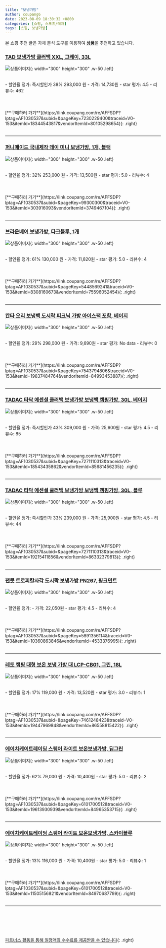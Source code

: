 ```yaml
---
title: "보냉가방"
author: coupang6
date: 2023-08-09 18:30:32 +0800
categories: [쇼핑, 스포츠/레저]
tags: [쇼핑, 보냉가방]
---
```


본 쇼핑 추천 글은 자체 분석 도구를 이용하여 [**상품**](https://link.coupang.com/a/bao1ui)을 추천하고 있습니다.

### [TAD 보냉가방 쿨러백 XXL, 그레이, 33L](https://link.coupang.com/re/AFFSDP?lptag=AF1030537&subid=&pageKey=7230229400&traceid=V0-153&itemId=18344543817&vendorItemId=80105298654)

![상품이미지](https://thumbnail10.coupangcdn.com/thumbnails/remote/230x230ex/image/retail/images/3173777043513696-a6fa561d-1310-4f82-b0d9-5558bbfba3a3.jpg){: width="300" height="300" .w-50 .left}


<br>
- 할인율 정가: 즉시할인가 38%  293,000   원
- 가격: 14,730원
- star 평가: 4.5
- 리뷰수: 462
<br>
<br>
<br>
<br>
[**구매하러 가기**](https://link.coupang.com/re/AFFSDP?lptag=AF1030537&subid=&pageKey=7230229400&traceid=V0-153&itemId=18344543817&vendorItemId=80105298654){: .right}
<br>
<br>

---

### [퍼니메이드 국내제작 데이 미니 보냉가방, 1개, 블랙](https://link.coupang.com/re/AFFSDP?lptag=AF1030537&subid=&pageKey=99300300&traceid=V0-153&itemId=303916093&vendorItemId=3749467104)

![상품이미지](https://thumbnail9.coupangcdn.com/thumbnails/remote/230x230ex/image/retail/images/1057270125352331-bbd7686a-1307-45c6-93c6-3cd9fe5ee1f9.jpg){: width="300" height="300" .w-50 .left}


<br>
- 할인율 정가: 32%  253,000   원
- 가격: 13,500원
- star 평가: 5.0
- 리뷰수: 4
<br>
<br>
<br>
<br>
[**구매하러 가기**](https://link.coupang.com/re/AFFSDP?lptag=AF1030537&subid=&pageKey=99300300&traceid=V0-153&itemId=303916093&vendorItemId=3749467104){: .right}
<br>
<br>

---

### [브라운베어 보냉가방, 다크블루, 1개](https://link.coupang.com/re/AFFSDP?lptag=AF1030537&subid=&pageKey=5448569241&traceid=V0-153&itemId=8308160673&vendorItemId=75596052454)

![상품이미지](https://thumbnail6.coupangcdn.com/thumbnails/remote/230x230ex/image/rs_quotation_api/skurirjm/2a764543adc84b48be45704fc581da41.jpg){: width="300" height="300" .w-50 .left}


<br>
- 할인율 정가: 61%  130,000   원
- 가격: 11,820원
- star 평가: 5.0
- 리뷰수: 4
<br>
<br>
<br>
<br>
[**구매하러 가기**](https://link.coupang.com/re/AFFSDP?lptag=AF1030537&subid=&pageKey=5448569241&traceid=V0-153&itemId=8308160673&vendorItemId=75596052454){: .right}
<br>
<br>

---

### [칸타 오리 보냉백 도시락 피크닉 가방 아이스팩 포함, 베이지](https://link.coupang.com/re/AFFSDP?lptag=AF1030537&subid=&pageKey=7543794806&traceid=V0-153&itemId=19837484764&vendorItemId=84993453887)

![상품이미지](https://thumbnail8.coupangcdn.com/thumbnails/remote/230x230ex/image/vendor_inventory/9d5f/9cef082398501362b259fa657e6bfbc91d7a9413db3c8461e743f92876c3.png){: width="300" height="300" .w-50 .left}


<br>
- 할인율 정가: 29%  298,000   원
- 가격: 9,690원
- star 평가: No data
- 리뷰수: 0
<br>
<br>
<br>
<br>
[**구매하러 가기**](https://link.coupang.com/re/AFFSDP?lptag=AF1030537&subid=&pageKey=7543794806&traceid=V0-153&itemId=19837484764&vendorItemId=84993453887){: .right}
<br>
<br>

---

### [TADAC 타닥 에센셜 쿨러백 보냉가방 보냉백 캠핑가방, 30L, 베이지](https://link.coupang.com/re/AFFSDP?lptag=AF1030537&subid=&pageKey=7271110313&traceid=V0-153&itemId=18543435862&vendorItemId=85681456235)

![상품이미지](https://thumbnail8.coupangcdn.com/thumbnails/remote/230x230ex/image/vendor_inventory/bbf3/5ee389a1f83ca561734856bf1b4042b258edb0864baa2cb461d5e6a381b4.jpg){: width="300" height="300" .w-50 .left}


<br>
- 할인율 정가: 즉시할인가 43%  309,000   원
- 가격: 25,900원
- star 평가: 4.5
- 리뷰수: 85
<br>
<br>
<br>
<br>
[**구매하러 가기**](https://link.coupang.com/re/AFFSDP?lptag=AF1030537&subid=&pageKey=7271110313&traceid=V0-153&itemId=18543435862&vendorItemId=85681456235){: .right}
<br>
<br>

---

### [TADAC 타닥 에센셜 쿨러백 보냉가방 보냉백 캠핑가방, 30L, 블루](https://link.coupang.com/re/AFFSDP?lptag=AF1030537&subid=&pageKey=7271110313&traceid=V0-153&itemId=19215411856&vendorItemId=86332379813)

![상품이미지](https://thumbnail6.coupangcdn.com/thumbnails/remote/230x230ex/image/vendor_inventory/358f/9338fd2d010b35ab58d28c32c91d88cb1a06eddf8d0f70befe29c47c20a6.jpg){: width="300" height="300" .w-50 .left}


<br>
- 할인율 정가: 즉시할인가 33%  239,000   원
- 가격: 25,900원
- star 평가: 4.5
- 리뷰수: 44
<br>
<br>
<br>
<br>
[**구매하러 가기**](https://link.coupang.com/re/AFFSDP?lptag=AF1030537&subid=&pageKey=7271110313&traceid=V0-153&itemId=19215411856&vendorItemId=86332379813){: .right}
<br>
<br>

---

### [팬콧 트로피칼사각 도시락 보냉가방 PN267, 핑크민트](https://link.coupang.com/re/AFFSDP?lptag=AF1030537&subid=&pageKey=5891356114&traceid=V0-153&itemId=10360863846&vendorItemId=4533376995)

![상품이미지](https://thumbnail10.coupangcdn.com/thumbnails/remote/230x230ex/image/retail/images/1224467314299331-de56035b-ab92-4e56-87d9-eeae0716d074.jpg){: width="300" height="300" .w-50 .left}


<br>
- 할인율 정가: 
- 가격: 22,050원
- star 평가: 4.5
- 리뷰수: 4
<br>
<br>
<br>
<br>
[**구매하러 가기**](https://link.coupang.com/re/AFFSDP?lptag=AF1030537&subid=&pageKey=5891356114&traceid=V0-153&itemId=10360863846&vendorItemId=4533376995){: .right}
<br>
<br>

---

### [레토 캠핑 대형 보온 보냉 가방 대 LCP-CB01, 그린, 18L](https://link.coupang.com/re/AFFSDP?lptag=AF1030537&subid=&pageKey=7461248423&traceid=V0-153&itemId=19447969848&vendorItemId=86558815422)

![상품이미지](https://thumbnail8.coupangcdn.com/thumbnails/remote/230x230ex/image/retail/images/2023/07/12/17/6/73401cd5-5e31-4a06-aeaa-77d9d34507cb.jpg){: width="300" height="300" .w-50 .left}


<br>
- 할인율 정가: 17%  119,000   원
- 가격: 13,520원
- star 평가: 3.0
- 리뷰수: 1
<br>
<br>
<br>
<br>
[**구매하러 가기**](https://link.coupang.com/re/AFFSDP?lptag=AF1030537&subid=&pageKey=7461248423&traceid=V0-153&itemId=19447969848&vendorItemId=86558815422){: .right}
<br>
<br>

---

### [에이치케이트레이딩 스퀘어 라이트 보온보냉가방, 딥그린](https://link.coupang.com/re/AFFSDP?lptag=AF1030537&subid=&pageKey=6101700512&traceid=V0-153&itemId=19613930939&vendorItemId=84965353715)

![상품이미지](https://thumbnail7.coupangcdn.com/thumbnails/remote/230x230ex/image/retail/images/2023/02/06/10/1/102f1856-2816-4bd5-a107-a6498c572df1.jpg){: width="300" height="300" .w-50 .left}


<br>
- 할인율 정가: 62%  79,000   원
- 가격: 10,400원
- star 평가: 5.0
- 리뷰수: 2
<br>
<br>
<br>
<br>
[**구매하러 가기**](https://link.coupang.com/re/AFFSDP?lptag=AF1030537&subid=&pageKey=6101700512&traceid=V0-153&itemId=19613930939&vendorItemId=84965353715){: .right}
<br>
<br>

---

### [에이치케이트레이딩 스퀘어 라이트 보온보냉가방, 스카이블루](https://link.coupang.com/re/AFFSDP?lptag=AF1030537&subid=&pageKey=6101700512&traceid=V0-153&itemId=11505156821&vendorItemId=84970687799)

![상품이미지](https://thumbnail6.coupangcdn.com/thumbnails/remote/230x230ex/image/rs_quotation_api/kt6mhzhp/ba7184efd94849509d21ae35a03ceae5.jpg){: width="300" height="300" .w-50 .left}


<br>
- 할인율 정가: 13%  116,000   원
- 가격: 10,400원
- star 평가: 5.0
- 리뷰수: 1
<br>
<br>
<br>
<br>
[**구매하러 가기**](https://link.coupang.com/re/AFFSDP?lptag=AF1030537&subid=&pageKey=6101700512&traceid=V0-153&itemId=11505156821&vendorItemId=84970687799){: .right}
<br>
<br>

---
<br><br><br><br><br> [파트너스 활동을 통해 일정액의 수수료를 제공받을 수 있습니다](https://link.coupang.com/a/bao1ui){: .right}
